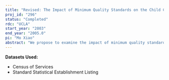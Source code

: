 ```yaml
---
title: "Revised: The Impact of Minimum Quality Standards on the Child Care Market"
proj_id: "296"
status: "Completed"
rdc: "UCLA"
start_year: "2003"
end_year: "2005.0"
pi: "Mo Xiao"
abstract: "We propose to examine the impact of minimum quality standards on the supply side of the child care market, using a unique panel data set merged from the Census of Services Industries (1987-1997, establishments with payroll), state regulation Data (1987-1996), and accreditation data (1986-1997) from National Association of Education for Young Children (NAEYC). The welfare effect of minimum quality standards is theoretically controversial and empirically poorly documented due to data limitations. The panel nature of this data set will make this study able to control state fixed effects and time fixed effects, in order to better answer: Will more stringent minimum quality standards reduce supply in the child care market? Will more stringent standards force more firms to exit the market? Will more stringent standards motivate firms to pursue higher quality via accreditation? This study will be the first in the field in the sense that it uses panel data to study the supply side of a market subject to minimum quality standards. This proposal will benefit the Census Bureau by incorporating external sources of data into the Census data, corroborating the Census data, providing estimates of the child care industry, and understanding industry dynamics."
---
```


**Datasets Used:**

  - Census of Services 
  - Standard Statistical Establishment Listing 

